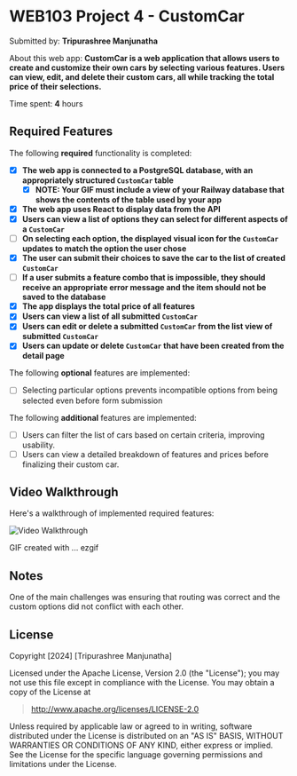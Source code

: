 # WEB103 Project 4 - CustomCar

Submitted by: **Tripurashree Manjunatha**

About this web app: **CustomCar is a web application that allows users to create and customize their own cars by selecting various features. Users can view, edit, and delete their custom cars, all while tracking the total price of their selections.**

Time spent: **4** hours

## Required Features

The following **required** functionality is completed:

- [x] **The web app is connected to a PostgreSQL database, with an appropriately structured `CustomCar` table**
  - [x] **NOTE: Your GIF must include a view of your Railway database that shows the contents of the table used by your app**
- [x] **The web app uses React to display data from the API**
- [x] **Users can view a list of options they can select for different aspects of a `CustomCar`**
- [ ] **On selecting each option, the displayed visual icon for the `CustomCar` updates to match the option the user chose**
- [x] **The user can submit their choices to save the car to the list of created `CustomCar`**
- [ ] **If a user submits a feature combo that is impossible, they should receive an appropriate error message and the item should not be saved to the database**
- [x] **The app displays the total price of all features**
- [x] **Users can view a list of all submitted `CustomCar`**
- [x] **Users can edit or delete a submitted `CustomCar` from the list view of submitted `CustomCar`**
- [x] **Users can update or delete `CustomCar` that have been created from the detail page**

The following **optional** features are implemented:

- [ ] Selecting particular options prevents incompatible options from being selected even before form submission

The following **additional** features are implemented:

- [ ] Users can filter the list of cars based on certain criteria, improving usability.
- [ ] Users can view a detailed breakdown of features and prices before finalizing their custom car.

## Video Walkthrough

Here's a walkthrough of implemented required features:

<img src='https://github.com/tripurashree/web103_unit4_project/blob/main/gif.gif' title='Video Walkthrough' width='' alt='Video Walkthrough' />

GIF created with ... ezgif
<!-- Recommended tools:
[Kap](https://getkap.co/) for macOS
[ScreenToGif](https://www.screentogif.com/) for Windows
[peek](https://github.com/phw/peek) for Linux. -->

## Notes

One of the main challenges was ensuring that routing was correct and the custom options did not conflict with each other. 

## License

Copyright [2024] [Tripurashree Manjunatha]

Licensed under the Apache License, Version 2.0 (the "License"); you may not use this file except in compliance with the License. You may obtain a copy of the License at

> http://www.apache.org/licenses/LICENSE-2.0

Unless required by applicable law or agreed to in writing, software distributed under the License is distributed on an "AS IS" BASIS, WITHOUT WARRANTIES OR CONDITIONS OF ANY KIND, either express or implied. See the License for the specific language governing permissions and limitations under the License.
